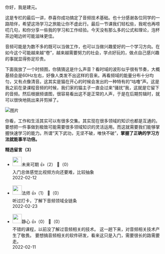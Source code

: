 你好，我是建元。

这是专栏的最后一讲，恭喜你成功搞定了音频技术基础。也十分感谢各位同学的一路陪伴，希望这场学习之旅能让你不虚此行。最后一节课我们轻松些，我呢也再唠叨几句，和你分享一些我的学习和工作经验。今天没有那么多的公式和理论，泡杯茶边喝边听可能滋味更佳。

音频可能是为数不多的既可以当做工作，也可以当做兴趣爱好的一个学习方向。在如今这个可能越来越“卷”，越来越需要努力的社会，学点好玩的，做点自己感兴趣的事就显得弥足珍贵。

下面我放了一个时频图，你猜猜这是什么声音？看时域的波形似乎很有节奏，大概基频会是60Hz左右，好像人类发不出这样的音来。再看频域的能量分布十分均匀，又有点像清音。这其实是猫在开心的时候会发出的一种特有的“咕噜”声。这是我之前在录课程音频的时候，我们家的猫主子一直会过来“骚扰”我，这就是它留下的音频。然后根据频谱图，很容易看出这不是正常的人声，于是在后期剪辑时，就可以很快地挑出来并剪掉了。

![图片](https://static001.geekbang.org/resource/image/bc/78/bc247c2771e1fff6f02635657895fa78.png?wh=776x752 "图1 猫咕噜的时频图")

你看，工作和生活其实可以有很多交集。其实现在很多领域的知识也都是互通的。要想把一件事做到极致可能需要很多领域知识的灵活运用。而这就需要我们能够掌握快速学习的能力。所谓“天下武功，无坚不破，唯快不破”，**掌握了正确的学习方法就能事半功倍。**
<div><strong>精选留言（3）</strong></div><ul>
<li><img src="https://static001.geekbang.org/account/avatar/00/1e/c5/3d/ff0dc1f5.jpg" width="30px"><span>未来可期</span> 👍（2） 💬（0）<div>入门总体感觉比视频方向还要难，比较抽象</div>2022-02-12</li><br/><li><img src="https://static001.geekbang.org/account/avatar/00/14/8c/10/3e31986d.jpg" width="30px"><span>法师</span> 👍（1） 💬（0）<div>听过打卡，了解下音频领域全链条</div>2022-02-23</li><br/><li><img src="https://static001.geekbang.org/account/avatar/00/14/60/a1/45ffdca3.jpg" width="30px"><span>静心</span> 👍（0） 💬（0）<div>不错的课程，以前没了解过音频相关的技术。
这一趟下来，对音频相关技术产生了敬畏。
要想搞音频相关的软件研发，看来这只是入门，需要很长的路需要走。</div>2022-02-11</li><br/>
</ul>
